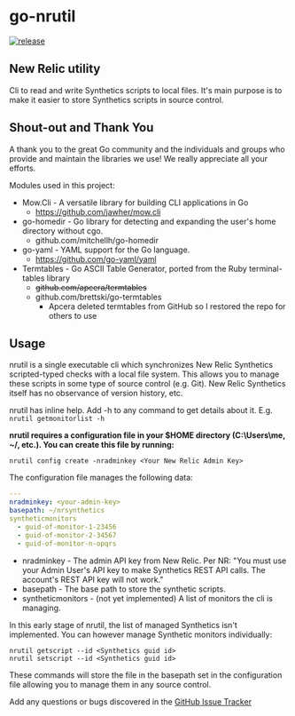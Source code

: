 # go-nrutil

[![release](https://img.shields.io/badge/Experimental-v0.1.0-yellow.svg)](https://github.com/brettski/go-nrutil)

## New Relic utility

Cli to read and write Synthetics scripts to local files.  It's main purpose is to make it easier to store Synthetics scripts in source control.

## Shout-out and Thank You

A thank you to the great Go community and the individuals and groups who provide and maintain the libraries we use! We really appreciate all your efforts.

Modules used in this project:

* Mow.Cli - A versatile library for building CLI applications in Go
  * https://github.com/jawher/mow.cli
* go-homedir - Go library for detecting and expanding the user's home directory without cgo.
  * github.com/mitchellh/go-homedir
* go-yaml - YAML support for the Go language.
  * https://github.com/go-yaml/yaml
* Termtables - Go ASCII Table Generator, ported from the Ruby terminal-tables library
  * ~~github.com/apcera/termtables~~
  * github.com/brettski/go-termtables
    * Apcera deleted termtables from GitHub so I restored the repo for others to use

## Usage

nrutil is a single executable cli which synchronizes New Relic Synthetics scripted-typed checks with a local file system. This allows you to manage these scripts in some type of source control (e.g. Git). New Relic Synthetics itself has no observance of version history, etc.

nrutil has inline help. Add -h to any command to get details about it. E.g. `nrutil getmonitorlist -h`

**nrutil requires a configuration file in your $HOME directory (C:\Users\me, ~/, etc.). You can create this file by running:**

`nrutil config create -nradminkey <Your New Relic Admin Key>`

The configuration file manages the following data:

```yaml
---
nradminkey: <your-admin-key>
basepath: ~/nrsynthetics
syntheticmonitors
  - guid-of-monitor-1-23456
  - guid-of-monitor-2-34567
  - guid-of-monitor-n-opqrs
```

* nradminkey        - The admin API key from New Relic. Per NR: "You must use your Admin User's API key to make Synthetics REST API calls. The account's REST API key will not work."
* basepath          - The base path to store the synthetic scripts.
* syntheticmonitors - (not yet implemented) A list of monitors the cli is managing.

In this early stage of nrutil, the list of managed Synthetics isn't implemented. You can however manage Synthetic monitors individually:

`nrutil getscript --id <Synthetics guid id>`  
`nrutil setscript --id <Synthetics guid id>`

These commands will store the file in the basepath set in the configuration file allowing you to manage them in any source control.

Add any questions or bugs discovered in the [GitHub Issue Tracker](https://github.com/brettski/go-nrutil/issues)
